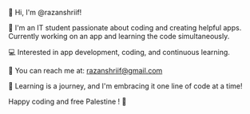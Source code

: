 👋 Hi, I'm @razanshriif!

🚀 I'm an IT student passionate about coding and creating helpful apps. Currently working on an app and learning the code simultaneously.

💻 Interested in app development, coding, and continuous learning.

📧 You can reach me at: razanshriif@gmail.com

🌱 Learning is a journey, and I'm embracing it one line of code at a time!

Happy coding and free Palestine ! 🌟


<!---
razanshriif/razanshriif is a ✨ special ✨ repository because its `README.md` (this file) appears on your GitHub profile.
You can click the Preview link to take a look at your changes.
--->
